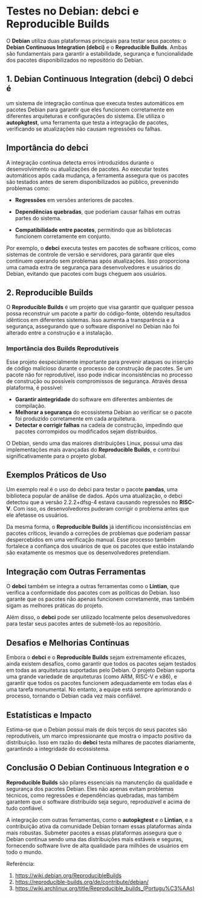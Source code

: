 # Testes no Debian: debci e Reproducible Builds 

O **Debian** utiliza duas plataformas principais para testar seus pacotes: 
o **Debian Continuous Integration (debci)** e o **Reproducible Builds**. 
Ambas são fundamentais para garantir a estabilidade, segurança e 
funcionalidade dos pacotes disponibilizados no repositório do Debian. 


## 1. Debian Continuous Integration (debci) O **debci** é

um sistema de integração contínua que executa testes automáticos em pacotes
Debian para garantir que eles funcionem corretamente em diferentes arquiteturas
e configurações do sistema. 
Ele utiliza o **autopkgtest**, uma ferramenta que testa a integração de pacotes,
verificando se atualizações não causam regressões ou falhas.

## Importância do debci
A integração contínua detecta erros introduzidos durante o desenvolvimento
ou atualizações de pacotes. Ao executar testes automáticos após cada mudança,
a ferramenta assegura que os pacotes são testados antes de serem disponibilizados
ao público, prevenindo problemas como:

- **Regressões** em versões anteriores de pacotes. 

- **Dependências quebradas**, que poderiam causar falhas em outras partes do
 sistema. 

- **Compatibilidade entre pacotes**, permitindo que as bibliotecas funcionem
corretamente em conjunto. 

Por exemplo, o **debci** executa testes em pacotes de software críticos, como
sistemas de controle de versão e servidores, para garantir que eles continuem
operando sem problemas após atualizações. Isso proporciona uma camada extra de
segurança para desenvolvedores e usuários do Debian, evitando que pacotes com
bugs cheguem aos usuários. 

## 2. Reproducible Builds 

O **Reproducible Builds** é um projeto que visa garantir que qualquer pessoa
possa reconstruir um pacote a partir do código-fonte, obtendo resultados
idênticos em diferentes sistemas. Isso aumenta a transparência e a segurança,
assegurando que o software disponível no Debian não foi alterado entre a 
construção e a instalação. 

### Importância dos Builds Reprodutíveis 

Esse projeto éespecialmente importante para prevenir ataques ou inserção de
código malicioso durante o processo de construção de pacotes. 
Se um pacote não for reprodutível, isso pode indicar inconsistências no
processo de construção ou possíveis compromissos de segurança. Através dessa
plataforma, é possível: 
- **Garantir aintegridade** do software em diferentes ambientes de compilação.
- **Melhorar a segurança** do ecossistema Debian ao verificar se o pacote foi
produzido corretamente em cada arquitetura. 
- **Detectar e corrigir falhas** na cadeia de construção, impedindo que pacotes
corrompidos ou modificados sejam distribuídos.

O Debian, sendo uma das maiores distribuições Linux, possui uma das implementações
mais avançadas do **Reproducible Builds**, e contribui significativamente para
o projeto global. 

## Exemplos Práticos de Uso 
Um exemplo real é o uso do debci para testar o pacote **pandas**, uma biblioteca
popular de análise de dados. Após uma atualização, o debci detectou que a versão
2.2.2+dfsg-4 estava causando regressões no **RISC-V**. Com isso, os desenvolvedores
puderam corrigir o problema antes que ele afetasse os usuários.

Da mesma forma, o **Reproducible Builds** já identificou inconsistências em pacotes
críticos, levando a correções de problemas que poderiam passar despercebidos em uma
verificação manual. Esse processo também fortalece a confiança dos usuários de que
os pacotes que estão instalando são exatamente os mesmos que os desenvolvedores
pretendiam. 

## Integração com Outras Ferramentas

O **debci** também se integra a outras ferramentas como o **Lintian**, que verifica
 a conformidade dos pacotes com as políticas do Debian. Isso garante que os pacotes
não apenas funcionem corretamente, mas também sigam as melhores práticas do projeto.

Além disso, o **debci** pode ser utilizado localmente pelos desenvolvedores para
testar seus pacotes antes de submetê-los ao repositório. 

## Desafios e Melhorias Contínuas 

Embora o **debci** e o **Reproducible Builds** sejam extremamente eficazes, ainda
existem desafios, como garantir que todos os pacotes sejam testados em todas as
arquiteturas suportadas pelo Debian. O projeto Debian suporta uma grande variedade
de arquiteturas (como ARM, RISC-V e x86), e garantir que todos os pacotes funcionem
adequadamente em todas elas é uma tarefa monumental. No entanto, a equipe está
sempre aprimorando o processo, tornando o Debian cada vez mais confiável.

## Estatísticas e Impacto

Estima-se que o Debian possui mais de dois terços do seus pacotes são reprodutíveis,
um marco impressionante que mostra o impacto positivo da distribuição. Isso em razão 
do **debci** testa milhares de pacotes diariamente, garantindo a integridade do
ecossistema. 

## Conclusão O **Debian Continuous Integration** e o

**Reproducible Builds** são pilares essenciais na manutenção da qualidade e
segurança dos pacotes Debian. Eles não apenas evitam problemas técnicos, como
regressões e dependências quebradas, mas também garantem que o software
distribuído seja seguro, reproduzível e acima de tudo confiável. 

A integração com outras ferramentas, como o **autopkgtest** e o **Lintian**,
e a contribuição ativa da comunidade Debian tornam essas plataformas ainda mais
robustas. 
Submeter pacotes a essas plataformas assegura que o Debian continua sendo uma
das distribuições mais estáveis e seguras, fornecendo software livre de alta
qualidade para milhões de usuários em todo o mundo.


Referência:
1. https://wiki.debian.org/ReproducibleBuilds
2. https://reproducible-builds.org/de/contribute/debian/
3. https://wiki.archlinux.org/title/Reproducible_builds_(Portugu%C3%AAs)
